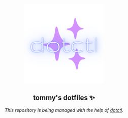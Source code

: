 <p align="center">
  <a href="https://github.com/enbytedev/dotctl"><img src="https://raw.githubusercontent.com/enbytedev/dotctl/main/ICON.png" width="250" height="250" /></a>

<h2 align="center">tommy's dotfiles ✨</h2>
 <p align="center"><i>This repository is being managed with the help of <a href="https://github.com/enbytedev/dotctl">dotctl</a>.</i></p>
